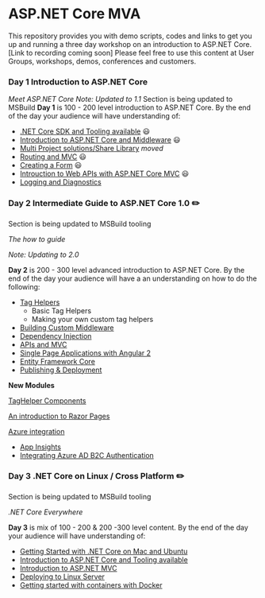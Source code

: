 # ASP.NET Core MVA

This repository provides you with demo scripts, codes and links to get you up and running a three day workshop on an introduction to ASP.NET Core.
[Link to recording coming soon]
Please feel free to use this content at User Groups,  workshops, demos, conferences and customers.


### Day 1 Introduction to ASP.NET Core 


*Meet ASP.NET Core*
*Note: Updated to 1.1*
Section is being updated to MSBuild
**Day 1** is 100 - 200 level  introduction to ASP.NET Core. By the end of the day your audience will have understanding of:
 - [.NET Core SDK and Tooling available](https://github.com/LadyNaggaga/ASP.NETCoreMVA/blob/MVA_Update/Introduction/GettingStarted.md) :smiley:
 - [Introduction to ASP.NET Core and  Middleware](https://github.com/LadyNaggaga/ASP.NETCoreMVA/blob/MVA_Update/Introduction/IntroductiontoASPNETCore.md) :smiley:
 - [Multi Project solutions/Share Library](https://github.com/LadyNaggaga/ASP.NETCoreMVA/blob/master/Introduction/sharedlibrary.md) *moved*
 - [Routing and MVC](https://github.com/LadyNaggaga/ASP.NETCoreMVA/blob/MVA_Update/Introduction/RoutingandMVC.md) :smiley:
 - [Creating a Form](https://github.com/LadyNaggaga/ASP.NETCoreMVA/blob/MVA_Update/Introduction/CreatingaForm.md) :smiley:
 - [Introuction to Web APIs with ASP.NET Core MVC](https://github.com/LadyNaggaga/ASP.NETCoreMVA/blob/master/Introduction/APIsandMVCCore.md) :smiley:
 - [Logging and Diagnostics](https://github.com/LadyNaggaga/ASP.NETCoreMVA/blob/master/Introduction/LoggingandDiagnostics.md)



### Day 2 Intermediate Guide to ASP.NET Core 1.0  :pencil2:
Section is being updated to  MSBuild tooling  

*The how to guide*

*Note: Updating to 2.0*

**Day 2** is 200 - 300 level advanced introduction to ASP.NET Core. By the end of the day your audience will have a an understanding on how to do the following:

- [Tag Helpers](https://github.com/LadyNaggaga/ASP.NETCoreMVA/blob/master/Advanced_2.0/RazorTagHelpers.md)
    - Basic Tag Helpers
     - Making your own custom tag helpers
- [Building Custom Middleware](https://github.com/LadyNaggaga/ASP.NETCoreMVA/blob/master/Advanced_2.0/CustomMiddleware.md)
- [Dependency Injection](https://github.com/LadyNaggaga/ASP.NETCoreMVA/blob/master/Advanced_2.0/DependencyInjectionandunittesting.md)
- [APIs and MVC](https://github.com/LadyNaggaga/ASP.NETCoreMVA/blob/master/Advanced_2.0/APIsandMVCCore.md) 
- [Single Page Applications with Angular 2](https://github.com/LadyNaggaga/ASP.NETCoreMVA/blob/master/Advanced_2.0/SPA.md)
- [Entity Framework Core](https://github.com/LadyNaggaga/ASP.NETCoreMVA/blob/master/Advanced_2.0/Entityframeworkcore.md)
- [Publishing & Deployment](https://github.com/LadyNaggaga/ASP.NETCoreMVA/blob/master/Advanced_2.0/Publishinganddeployment.md) 

**New Modules**

[TagHelper Components]()

[An introduction to Razor Pages]()

[Azure integration]()

- [App Insights]()
- [Integrating Azure AD B2C Authentication]()



### Day 3 .NET Core  on Linux /  Cross Platform :pencil2:
Section is being updated to  MSBuild tooling 

*.NET Core Everywhere*

**Day 3**  is mix of 100 - 200 & 200 -300 level content. By the end of the day your audience will have understanding of:
- [Getting Started with .NET Core on Mac and Ubuntu](https://github.com/LadyNaggaga/ASP.NETCoreMVA/blob/master/CrossPlatform/ASPNETUBUNTU.md)
- [Introduction to ASP.NET Core and Tooling available](https://github.com/LadyNaggaga/ASP.NETCoreMVA/blob/master/CrossPlatform/IntroductiontoASPNETCore.md)
- [Introduction to ASP.NET MVC](https://github.com/LadyNaggaga/ASP.NETCoreMVA/blob/master/CrossPlatform/ASPNETMVC.md)
- [Deploying to Linux Server](https://github.com/LadyNaggaga/ASP.NETCoreMVA/blob/master/CrossPlatform/DeployingtoLinux.md) 
- [Getting started with containers with Docker](https://github.com/LadyNaggaga/ASP.NETCoreMVA/blob/master/CrossPlatform/WorkingwithContainers.md)





